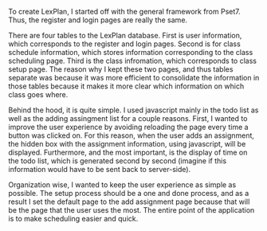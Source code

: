 To create LexPlan, I started off with the general framework from Pset7. Thus, the register and login pages are really the same.

There are four tables to the LexPlan database. First is user information, which corresponds to the register and login pages.
Second is for class schedule information, which stores information corresponding to the class scheduling page. Third is the class
infromation, which corresponds to class setup page. The reason why I kept these two pages, and thus tables separate was because it was
more efficient to consolidate the information in those tables because it makes it more clear which information on which class goes where.

Behind the hood, it is quite simple. I used javascript mainly in the todo list as well as the adding assingment list for a couple reasons.
First, I wanted to improve the user experience by avoiding reloading the page every time a button was clicked on. For this reason, when the
user adds an assignment, the hidden box with the assignment information, using javascript, will be displayed. Furthermore, and the most important,
is the display of time on the todo list, which is generated second by second (imagine if this information would have to be sent back to server-side).

Organization wise, I wanted to keep the user experience as simple as possible. The setup process should be a one and done process, and as a result
I set the default page to the add assignment page because that will be the page that the user uses the most. The entire point of the application is
to make scheduling easier and quick.